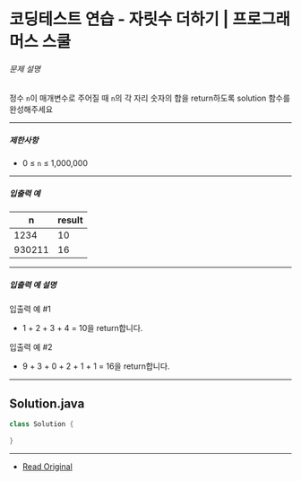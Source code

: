 
# 코딩테스트 연습 - 자릿수 더하기 | 프로그래머스 스쿨


###### 문제 설명

정수 `n`이 매개변수로 주어질 때 `n`의 각 자리 숫자의 합을 return하도록 solution 함수를 완성해주세요

---

##### 제한사항

* 0 ≤ `n` ≤ 1,000,000

---

##### 입출력 예

| n      | result |
| ------ | ------ |
| 1234   | 10     |
| 930211 | 16     |

---

##### 입출력 예 설명

입출력 예 #1

* 1 + 2 + 3 + 4 = 10을 return합니다.

입출력 예 #2

* 9 + 3 + 0 + 2 + 1 + 1 = 16을 return합니다.


---
## Solution.java

```java
class Solution {
 
}
```

---
* [Read Original](https://school.programmers.co.kr/learn/courses/30/lessons/120906)
